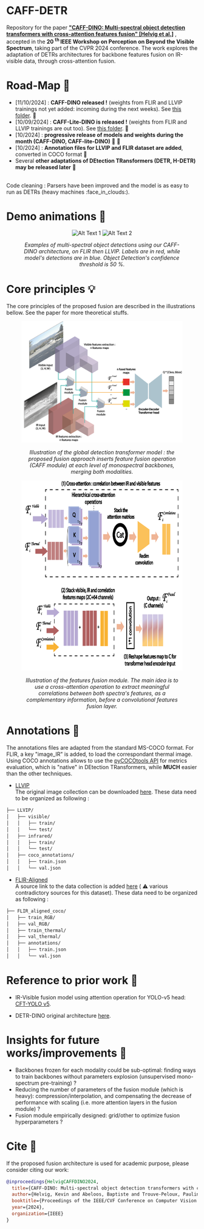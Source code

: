 # CAFF-DETR
Repository for the paper [__"CAFF-DINO: Multi-spectral object detection transformers with cross-attention features fusion" [Helvig et al.]__](https://openaccess.thecvf.com/content/CVPR2024W/PBVS/papers/Helvig_CAFF-DINO_Multi-spectral_Object_Detection_Transformers_with_Cross-attention_Features_Fusion_CVPRW_2024_paper.pdf) , accepted in the __20 <sup> th </sup> IEEE Workshop on Perception on Beyond the Visible Spectrum__, taking part of the CVPR 2024 conference. The work explores the adaptation of DETRs architectures for backbone features fusion on IR-visible data, through cross-attention fusion.

# Road-Map :construction: 
- [11/10/2024] : __CAFF-DINO released !__ (weights from FLIR and LLVIP trainings not yet added: incoming during the next weeks). See [this folder](https://github.com/kevinhelvig/CAFF-DETR/tree/main/CAFF-DINO). :t-rex:
- [10/09/2024] : __CAFF-Lite-DINO is released !__ (weights from FLIR and LLVIP trainings are out too). See [this folder](https://github.com/kevinhelvig/CAFF-DETR/tree/main/CAFF-lite-DINO). :lizard:
- [10/2024] : __progressive release of models and weights during the month (CAFF-DINO, CAFF-lite-DINO)__ :t-rex: :lizard: 	
- [10/2024] : __Annotation files for LLVIP and FLIR dataset are added__, converted in COCO format :notebook_with_decorative_cover:
- Several __other adaptations of DEtection TRansformers (DETR, H-DETR) may be released later__ :robot:
<br> 
Code cleaning : Parsers have been improved and the model is as easy to run as DETRs (heavy machines :face_in_clouds:).


# Demo animations :movie_camera: 
<figure>
<p align="center">
  <img src="illustrations\pairs_dino_testset_flir2-ezgif.com-optimize.gif" alt="Alt Text 1">
  <img src="illustrations\pairs_dino_testset_llvip_v2.gif" alt="Alt Text 2">
</p>
<figcaption style="text-align: center; font-style: italic;"> <p> <i> Examples of multi-spectral object detections using our CAFF-DINO architecture, on FLIR then LLVIP. Labels are in red, while model's detections are in blue. 
Object Detection's confidence threshold is 50 %.</i> </p> </figcaption>
</figure>

# Core principles :bulb: 

The core principles of the proposed fusion are described in the illustrations bellow. See the paper for more theoretical stuffs. 

<figure>
<p align="center">
  <img src="illustrations\fusion_DETR_globalpathway.png" alt="Alt Text 1" >
</p>
<figcaption style="text-align: center; font-style: italic;"> <p> <i> Illustration of the global detection transformer model : the proposed fusion approach inserts feature fusion operation (CAFF module) at each level of monospectral backbones, merging both modalities.</i> </p> </figcaption>
</figure>

<figure>
<p align="center">
  <img src="illustrations\Hcaff_module_schematics.png" alt="Alt Text 1" width="700" height="500">
</p>
<figcaption style="text-align: center; font-style: italic;"> <p> <i> Illustration of the features fusion module. The main idea is to use a cross-attention operation to extract meaningful correlations between both spectra's features, as a complementary information, before a convolutional features fusion layer.</i> </p> </figcaption>
</figure>

# Annotations :bookmark_tabs: 
The annotations files are adapted from the standard MS-COCO format. For FLIR, a key "image_IR" is added, to load the correspondant thermal image. Using COCO annotations allows to use the [pyCOCOtools API](https://pypi.org/project/pycocotools/) for metrics evaluation, which is "native" in DEtection TRansformers, while __MUCH__ easier than the other techniques. 

* [LLVIP](https://zenodo.org/records/13907794/files/LLVIP_coco.zip?download=1) <br>
  The original image collection can be downloaded [here](https://bupt-ai-cz.github.io/LLVIP). 
  These data need to be organized as following :
````bash 
├── LLVIP/
│   ├── visible/
│   │   ├── train/
│   │   └── test/
│   ├── infrared/
│   │   ├── train/
│   │   └── test/
│   ├── coco_annotations/
│   │   ├── train.json
│   │   └── val.json
````

* [FLIR-Aligned](https://zenodo.org/records/13907794/files/FLIR_coco.zip?download=1) <br>
  A source link to the data collection is added [here](https://github.com/zonaqiu/FLIR-align) ( :warning: various contradictory sources for this dataset). 
  These data need to be organized as following :
````bash 
├── FLIR_aligned_coco/
│   ├── train_RGB/
│   ├── val_RGB/
│   ├── train_thermal/
│   ├── val_thermal/
│   ├── annotations/
│   │   ├── train.json
│   │   └── val.json
````

# Reference to prior work :bookmark: 
- IR-Visible fusion model using attention operation for YOLO-v5 head: [CFT-YOLO v5](https://github.com/DocF/multispectral-object-detection).
* DETR-DINO original architecture [here](https://github.com/IDEA-Research/DINO).

# Insights for future works/improvements 🚀
* Backbones frozen for each modality could be sub-optimal: finding ways to train backbones without parameters explosion (unsupervised mono-spectrum pre-training) ?
* Reducing the number of parameters of the fusion module (which is heavy): compression/interpolation, and compensating the decrease of performance with scaling (i.e. more attention layers in the fusion module) ?
* Fusion module empirically designed: grid/other to optimize fusion hyperparameters ?

# Cite :closed_book: 
If the proposed fusion architecture is used for academic purpose, please consider citing our work: 

```bibtex
@inproceedings{HelvigCAFFDINO2024,
  title={CAFF-DINO: Multi-spectral object detection transformers with cross-attention features fusion},
  author={Helvig, Kevin and Abeloos, Baptiste and Trouve-Peloux, Pauline},
  booktitle={Proceedings of the IEEE/CVF Conference on Computer Vision and Pattern Recognition Workshops (CVPRW)},
  year={2024},
  organization={IEEE}
}
```

